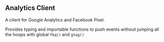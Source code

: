 ## Analytics Client

A client for Google Analytics and Facebook Pixel.

Provides typing and importable functions to push events without jumping all the hoops with global `fbq()` and `gtag()`
